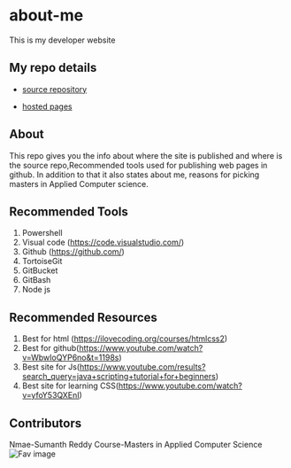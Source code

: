 # about-me
This is my developer website
## My repo details
* [source repository](https://github.com/sumanthreddy1233/about-me/blob/master/README.md)

* [hosted pages]( https://sumanthreddy1233.github.io/about-me/)
## About
This repo gives you the info about where the site is published and where is the source repo,Recommended tools used for publishing web pages in github. In addition to that it also states about me, reasons for picking masters in Applied Computer science.
## Recommended Tools
1. Powershell
2. Visual code (https://code.visualstudio.com/)
3. Github (https://github.com/)
4. TortoiseGit
5. GitBucket
6. GitBash
7. Node js
## Recommended Resources
1. Best for html (https://ilovecoding.org/courses/htmlcss2)
2. Best for github(https://www.youtube.com/watch?v=WbwIoQYP6no&t=1198s)
3. Best site for Js(https://www.youtube.com/results?search_query=java+scripting+tutorial+for+beginners)
4. Best site for learning CSS(https://www.youtube.com/watch?v=yfoY53QXEnI)
## Contributors
Nmae-Sumanth Reddy
Course-Masters in Applied Computer Science
![Fav image](https://encrypted-tbn0.gstatic.com/images?q=tbn:ANd9GcSjE-G9bAJioFk5h-hcsKly4XivgtARnVskpByYbxxjYc-mVtdu&s)
